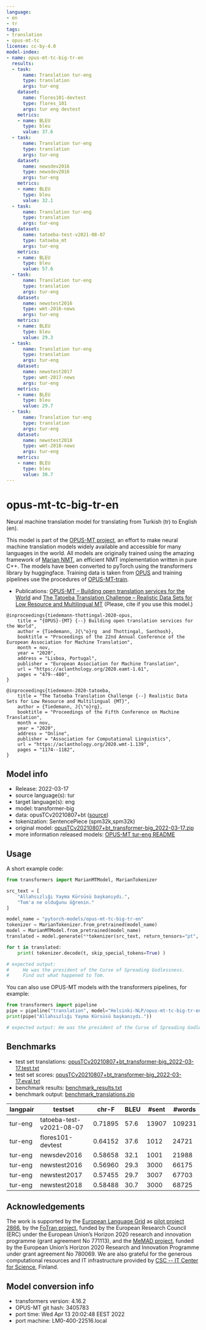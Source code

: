```yaml
---
language:
- en
- tr
tags:
- translation
- opus-mt-tc
license: cc-by-4.0
model-index:
- name: opus-mt-tc-big-tr-en
  results:
  - task:
      name: Translation tur-eng
      type: translation
      args: tur-eng
    dataset:
      name: flores101-devtest
      type: flores_101
      args: tur eng devtest
    metrics:
    - name: BLEU
      type: bleu
      value: 37.6
  - task:
      name: Translation tur-eng
      type: translation
      args: tur-eng
    dataset:
      name: newsdev2016
      type: newsdev2016
      args: tur-eng
    metrics:
    - name: BLEU
      type: bleu
      value: 32.1
  - task:
      name: Translation tur-eng
      type: translation
      args: tur-eng
    dataset:
      name: tatoeba-test-v2021-08-07
      type: tatoeba_mt
      args: tur-eng
    metrics:
    - name: BLEU
      type: bleu
      value: 57.6
  - task:
      name: Translation tur-eng
      type: translation
      args: tur-eng
    dataset:
      name: newstest2016
      type: wmt-2016-news
      args: tur-eng
    metrics:
    - name: BLEU
      type: bleu
      value: 29.3
  - task:
      name: Translation tur-eng
      type: translation
      args: tur-eng
    dataset:
      name: newstest2017
      type: wmt-2017-news
      args: tur-eng
    metrics:
    - name: BLEU
      type: bleu
      value: 29.7
  - task:
      name: Translation tur-eng
      type: translation
      args: tur-eng
    dataset:
      name: newstest2018
      type: wmt-2018-news
      args: tur-eng
    metrics:
    - name: BLEU
      type: bleu
      value: 30.7
---
```

# opus-mt-tc-big-tr-en

Neural machine translation model for translating from Turkish (tr) to English (en).

This model is part of the [OPUS-MT project](https://github.com/Helsinki-NLP/Opus-MT), an effort to make neural machine translation models widely available and accessible for many languages in the world. All models are originally trained using the amazing framework of [Marian NMT](https://marian-nmt.github.io/), an efficient NMT implementation written in pure C++. The models have been converted to pyTorch using the transformers library by huggingface. Training data is taken from [OPUS](https://opus.nlpl.eu/) and training pipelines use the procedures of [OPUS-MT-train](https://github.com/Helsinki-NLP/Opus-MT-train).

* Publications: [OPUS-MT – Building open translation services for the World](https://aclanthology.org/2020.eamt-1.61/) and [The Tatoeba Translation Challenge – Realistic Data Sets for Low Resource and Multilingual MT](https://aclanthology.org/2020.wmt-1.139/) (Please, cite if you use this model.)

```
@inproceedings{tiedemann-thottingal-2020-opus,
    title = "{OPUS}-{MT} {--} Building open translation services for the World",
    author = {Tiedemann, J{\"o}rg  and Thottingal, Santhosh},
    booktitle = "Proceedings of the 22nd Annual Conference of the European Association for Machine Translation",
    month = nov,
    year = "2020",
    address = "Lisboa, Portugal",
    publisher = "European Association for Machine Translation",
    url = "https://aclanthology.org/2020.eamt-1.61",
    pages = "479--480",
}

@inproceedings{tiedemann-2020-tatoeba,
    title = "The Tatoeba Translation Challenge {--} Realistic Data Sets for Low Resource and Multilingual {MT}",
    author = {Tiedemann, J{\"o}rg},
    booktitle = "Proceedings of the Fifth Conference on Machine Translation",
    month = nov,
    year = "2020",
    address = "Online",
    publisher = "Association for Computational Linguistics",
    url = "https://aclanthology.org/2020.wmt-1.139",
    pages = "1174--1182",
}
```

## Model info

* Release: 2022-03-17
* source language(s): tur
* target language(s): eng
* model: transformer-big
* data: opusTCv20210807+bt ([source](https://github.com/Helsinki-NLP/Tatoeba-Challenge))
* tokenization: SentencePiece (spm32k,spm32k)
* original model: [opusTCv20210807+bt_transformer-big_2022-03-17.zip](https://object.pouta.csc.fi/Tatoeba-MT-models/tur-eng/opusTCv20210807+bt_transformer-big_2022-03-17.zip)
* more information released models: [OPUS-MT tur-eng README](https://github.com/Helsinki-NLP/Tatoeba-Challenge/tree/master/models/tur-eng/README.md)

## Usage

A short example code:

```python
from transformers import MarianMTModel, MarianTokenizer

src_text = [
    "Allahsızlığı Yayma Kürsüsü başkanıydı.",
    "Tom'a ne olduğunu öğrenin."
]

model_name = "pytorch-models/opus-mt-tc-big-tr-en"
tokenizer = MarianTokenizer.from_pretrained(model_name)
model = MarianMTModel.from_pretrained(model_name)
translated = model.generate(**tokenizer(src_text, return_tensors="pt", padding=True))

for t in translated:
    print( tokenizer.decode(t, skip_special_tokens=True) )

# expected output:
#     He was the president of the Curse of Spreading Godlessness.
#     Find out what happened to Tom.
```

You can also use OPUS-MT models with the transformers pipelines, for example:

```python
from transformers import pipeline
pipe = pipeline("translation", model="Helsinki-NLP/opus-mt-tc-big-tr-en")
print(pipe("Allahsızlığı Yayma Kürsüsü başkanıydı."))

# expected output: He was the president of the Curse of Spreading Godlessness.
```

## Benchmarks

* test set translations: [opusTCv20210807+bt_transformer-big_2022-03-17.test.txt](https://object.pouta.csc.fi/Tatoeba-MT-models/tur-eng/opusTCv20210807+bt_transformer-big_2022-03-17.test.txt)
* test set scores: [opusTCv20210807+bt_transformer-big_2022-03-17.eval.txt](https://object.pouta.csc.fi/Tatoeba-MT-models/tur-eng/opusTCv20210807+bt_transformer-big_2022-03-17.eval.txt)
* benchmark results: [benchmark_results.txt](benchmark_results.txt)
* benchmark output: [benchmark_translations.zip](benchmark_translations.zip)

| langpair | testset | chr-F | BLEU  | #sent | #words |
|----------|---------|-------|-------|-------|--------|
| tur-eng | tatoeba-test-v2021-08-07 | 0.71895 | 57.6 | 13907 | 109231 |
| tur-eng | flores101-devtest | 0.64152 | 37.6 | 1012 | 24721 |
| tur-eng | newsdev2016 | 0.58658 | 32.1 | 1001 | 21988 |
| tur-eng | newstest2016 | 0.56960 | 29.3 | 3000 | 66175 |
| tur-eng | newstest2017 | 0.57455 | 29.7 | 3007 | 67703 |
| tur-eng | newstest2018 | 0.58488 | 30.7 | 3000 | 68725 |

## Acknowledgements

The work is supported by the [European Language Grid](https://www.european-language-grid.eu/) as [pilot project 2866](https://live.european-language-grid.eu/catalogue/#/resource/projects/2866), by the [FoTran project](https://www.helsinki.fi/en/researchgroups/natural-language-understanding-with-cross-lingual-grounding), funded by the European Research Council (ERC) under the European Union’s Horizon 2020 research and innovation programme (grant agreement No 771113), and the [MeMAD project](https://memad.eu/), funded by the European Union’s Horizon 2020 Research and Innovation Programme under grant agreement No 780069. We are also grateful for the generous computational resources and IT infrastructure provided by [CSC -- IT Center for Science](https://www.csc.fi/), Finland.

## Model conversion info

* transformers version: 4.16.2
* OPUS-MT git hash: 3405783
* port time: Wed Apr 13 20:02:48 EEST 2022
* port machine: LM0-400-22516.local
